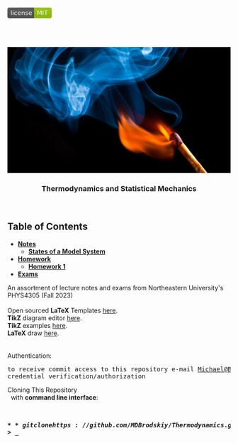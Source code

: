 <!-- PROJECT LOGO -->
<br />
<p align="left">
  <a href="https://github.com/MDBrodskiy/Thermodynamics/tree/master/LICENSE">
    <img src="images/LicenseImage.svg" alt="license" width="100" height="24"></a>
</p>
<br/>
<br/>

<!-- BACKGROUND & TITLE -->
<p align="center">
  <a href="https://github.com/MDBrodskiy/Thermodynamics">
    <img src="images/background.png" alt="background">
  </a>
  <h3 align="center">Thermodynamics and Statistical Mechanics</h3>
<br />
</p>

<!-- TABLE OF CONTENTS -->
## Table of Contents

* [**Notes**](https://github.com/MDBrodskiy/Thermodynamics/tree/master/Notes/)
  * [**States of a Model System**](https://github.com/MDBrodskiy/Thermodynamics/tree/master/Notes/Section1.pdf)
* [**Homework**](https://github.com/MDBrodskiy/Thermodynamics/tree/master/Homework/)
  * [**Homework 1**](https://github.com/MDBrodskiy/Thermodynamics/tree/master/Homework/Homework1.pdf)
* [**Exams**](https://github.com/MDBrodskiy/Thermodynamics/tree/master/Exams/)

<!--
  * [**Chapter 1**](#Notes/Chapter\ 1)
* [**Exams**](#Exams)
* [**Projects**](#Projects)
-->


An assortment of lecture notes and exams from Northeastern University's PHYS4305 (Fall 2023)
<br/> <br/> 
Open sourced **LaTeX** Templates [here](https://www.latextemplates.com/).
<br/>
**TikZ** diagram editor [here](https://www.mathcha.io/editor).
<br/>
**TikZ** examples [here](https://www.texample.net/tikz/example).
<br/>
**LaTeX** draw [here](https://www.latexdraw.com/).
<br/> <br/> <br/>
Authentication:   
    <pre>to receive commit access to this repository e-mail Michael@Brodskiy.com for credential verification/authorization</pre>

Cloning This Repository
</br>&nbsp;&nbsp;with **command line interface**:
    <pre>    
    **$** git clone https://github.com/MDBrodskiy/Thermodynamics.git    
    **$** **>**  **_**
    </pre>
